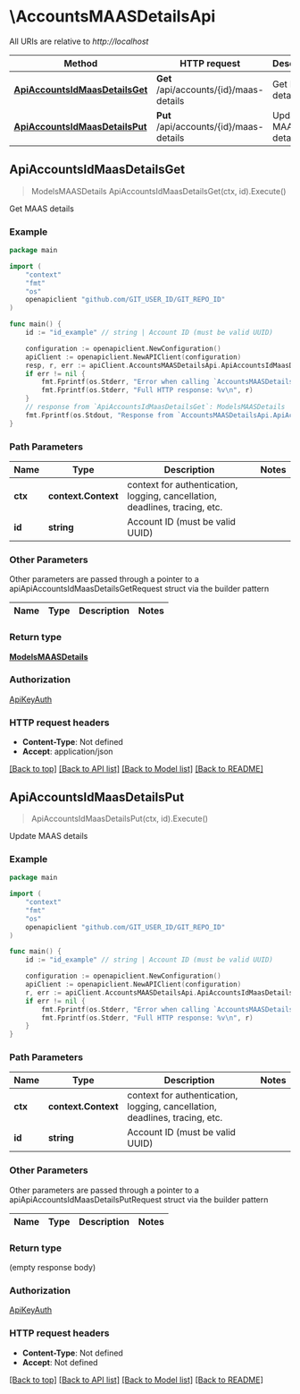 # \AccountsMAASDetailsApi

All URIs are relative to *http://localhost*

Method | HTTP request | Description
------------- | ------------- | -------------
[**ApiAccountsIdMaasDetailsGet**](AccountsMAASDetailsApi.md#ApiAccountsIdMaasDetailsGet) | **Get** /api/accounts/{id}/maas-details | Get MAAS details
[**ApiAccountsIdMaasDetailsPut**](AccountsMAASDetailsApi.md#ApiAccountsIdMaasDetailsPut) | **Put** /api/accounts/{id}/maas-details | Update MAAS details



## ApiAccountsIdMaasDetailsGet

> ModelsMAASDetails ApiAccountsIdMaasDetailsGet(ctx, id).Execute()

Get MAAS details



### Example

```go
package main

import (
    "context"
    "fmt"
    "os"
    openapiclient "github.com/GIT_USER_ID/GIT_REPO_ID"
)

func main() {
    id := "id_example" // string | Account ID (must be valid UUID)

    configuration := openapiclient.NewConfiguration()
    apiClient := openapiclient.NewAPIClient(configuration)
    resp, r, err := apiClient.AccountsMAASDetailsApi.ApiAccountsIdMaasDetailsGet(context.Background(), id).Execute()
    if err != nil {
        fmt.Fprintf(os.Stderr, "Error when calling `AccountsMAASDetailsApi.ApiAccountsIdMaasDetailsGet``: %v\n", err)
        fmt.Fprintf(os.Stderr, "Full HTTP response: %v\n", r)
    }
    // response from `ApiAccountsIdMaasDetailsGet`: ModelsMAASDetails
    fmt.Fprintf(os.Stdout, "Response from `AccountsMAASDetailsApi.ApiAccountsIdMaasDetailsGet`: %v\n", resp)
}
```

### Path Parameters


Name | Type | Description  | Notes
------------- | ------------- | ------------- | -------------
**ctx** | **context.Context** | context for authentication, logging, cancellation, deadlines, tracing, etc.
**id** | **string** | Account ID (must be valid UUID) | 

### Other Parameters

Other parameters are passed through a pointer to a apiApiAccountsIdMaasDetailsGetRequest struct via the builder pattern


Name | Type | Description  | Notes
------------- | ------------- | ------------- | -------------


### Return type

[**ModelsMAASDetails**](ModelsMAASDetails.md)

### Authorization

[ApiKeyAuth](../README.md#ApiKeyAuth)

### HTTP request headers

- **Content-Type**: Not defined
- **Accept**: application/json

[[Back to top]](#) [[Back to API list]](../README.md#documentation-for-api-endpoints)
[[Back to Model list]](../README.md#documentation-for-models)
[[Back to README]](../README.md)


## ApiAccountsIdMaasDetailsPut

> ApiAccountsIdMaasDetailsPut(ctx, id).Execute()

Update MAAS details



### Example

```go
package main

import (
    "context"
    "fmt"
    "os"
    openapiclient "github.com/GIT_USER_ID/GIT_REPO_ID"
)

func main() {
    id := "id_example" // string | Account ID (must be valid UUID)

    configuration := openapiclient.NewConfiguration()
    apiClient := openapiclient.NewAPIClient(configuration)
    r, err := apiClient.AccountsMAASDetailsApi.ApiAccountsIdMaasDetailsPut(context.Background(), id).Execute()
    if err != nil {
        fmt.Fprintf(os.Stderr, "Error when calling `AccountsMAASDetailsApi.ApiAccountsIdMaasDetailsPut``: %v\n", err)
        fmt.Fprintf(os.Stderr, "Full HTTP response: %v\n", r)
    }
}
```

### Path Parameters


Name | Type | Description  | Notes
------------- | ------------- | ------------- | -------------
**ctx** | **context.Context** | context for authentication, logging, cancellation, deadlines, tracing, etc.
**id** | **string** | Account ID (must be valid UUID) | 

### Other Parameters

Other parameters are passed through a pointer to a apiApiAccountsIdMaasDetailsPutRequest struct via the builder pattern


Name | Type | Description  | Notes
------------- | ------------- | ------------- | -------------


### Return type

 (empty response body)

### Authorization

[ApiKeyAuth](../README.md#ApiKeyAuth)

### HTTP request headers

- **Content-Type**: Not defined
- **Accept**: Not defined

[[Back to top]](#) [[Back to API list]](../README.md#documentation-for-api-endpoints)
[[Back to Model list]](../README.md#documentation-for-models)
[[Back to README]](../README.md)

